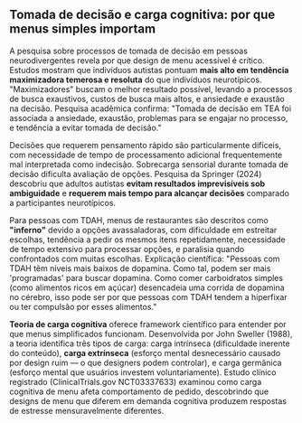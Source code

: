 ## Tomada de decisão e carga cognitiva: por que menus simples importam

A pesquisa sobre processos de tomada de decisão em pessoas neurodivergentes revela por que design de menu acessível é crítico. Estudos mostram que indivíduos autistas pontuam **mais alto em tendência maximizadora temerosa e resoluta** do que indivíduos neurotípicos. "Maximizadores" buscam o melhor resultado possível, levando a processos de busca exaustivos, custos de busca mais altos, e ansiedade e exaustão na decisão. Pesquisa acadêmica confirma: "Tomada de decisão em TEA foi associada a ansiedade, exaustão, problemas para se engajar no processo, e tendência a evitar tomada de decisão."

Decisões que requerem pensamento rápido são particularmente difíceis, com necessidade de tempo de processamento adicional frequentemente mal interpretada como indecisão. Sobrecarga sensorial durante tomada de decisão dificulta avaliação de opções. Pesquisa da Springer (2024) descobriu que adultos autistas **evitam resultados imprevisíveis sob ambiguidade** e **requerem mais tempo para alcançar decisões** comparado a participantes neurotípicos.

Para pessoas com TDAH, menus de restaurantes são descritos como **"inferno"** devido a opções avassaladoras, com dificuldade em estreitar escolhas, tendência a pedir os mesmos itens repetidamente, necessidade de tempo extensivo para processar opções, e paralisia quando confrontados com muitas escolhas. Explicação científica: "Pessoas com TDAH têm níveis mais baixos de dopamina. Como tal, podem ser mais 'programadas' para buscar dopamina. Como comer carboidratos simples (como alimentos ricos em açúcar) desencadeia uma corrida de dopamina no cérebro, isso pode ser por que pessoas com TDAH tendem a hiperfixar ou ter compulsão por esses alimentos."

**Teoria de carga cognitiva** oferece framework científico para entender por que menus simplificados funcionam. Desenvolvida por John Sweller (1988), a teoria identifica três tipos de carga: carga intrínseca (dificuldade inerente do conteúdo), **carga extrínseca** (esforço mental desnecessário causado por design ruim — o que designers podem controlar), e carga germânica (esforço mental que usuários investem voluntariamente). Estudo clínico registrado (ClinicalTrials.gov NCT03337633) examinou como carga cognitiva de menu afeta comportamento de pedido, descobrindo que designs de menu que diferem em demanda cognitiva produzem respostas de estresse mensuravelmente diferentes.
